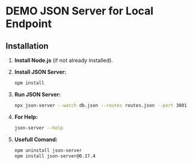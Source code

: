 # DEMO JSON Server for Local Endpoint

## Installation

1. **Install Node.js** (if not already installed).

2. **Install JSON Server:**

   ```bash
   npm install

   ```

3. **Run JSON Server:**
   ```bash
   npx json-server --watch db.json --routes routes.json --port 3001
   ```
4. **For Help:**

   ```bash
   json-server --help

   ```

5. **Usefull Comand:**
   ```bash
   npm uninstall json-server
   npm install json-server@0.17.4
   ```
